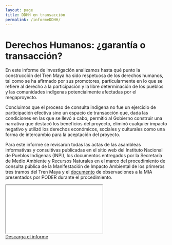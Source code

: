 ```yaml
---
layout: page
title: DDHH en transacción
permalink: /informeDDHH/
---
```


# Derechos Humanos: ¿garantía o transacción?

En este informe de investigación analizamos hasta qué punto la construcción del Tren Maya ha sido respetuosa de los derechos humanos, tal como se ha afirmado por sus promotores, particularmente en lo que se refiere al derecho a la participación y la libre determinación de los pueblos y las comunidades indígenas potencialmente afectadas por el megaproyecto.

Concluimos que el proceso de consulta indígena no fue un ejercicio de participación efectiva sino un espacio de transacción que, dada las condiciones en las que se llevó a cabo, permitió al Gobierno construir una narrativa que destacó los beneficios del proyecto, eliminó cualquier impacto negativo y utilizó los derechos económicos, sociales y culturales como una forma de intercambio para la aceptación del proyecto.

Para este informe se revisaron todas las actas de las asambleas informativas y consultivas publicadas en el sitio web del Instituto Nacional de Pueblos Indígenas (INPI), los documentos entregados por la Secretaría de Medio Ambiente y Recursos Naturales en el marco del procedimiento de consulta pública de la Manifestación de Impacto Ambiental de los primeros tres tramos del Tren Maya y el [documento](https://poderlatam.org/wp-content/uploads/2020/11/Observaciones-MIATM_PODER-enviado-a-Semarnat.pdf) de observaciones a la MIA presentados por PODER durante el procedimiento.

<div class="embed-responsive embed-responsive-4by3 mb-5">
  <iframe class="embed-responsive-item" src="/assets/docs/InformeDDHH.pdf"></iframe>
</div>

<div class="text-center mb-5">
  <a class="btn btn-primary" href="https://tbtm.poderlatam.org/assets/docs/InformeDDHH.pdf" target="_blank" download>Descarga el informe</a>
</div>